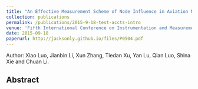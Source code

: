```yaml
---
title: "An Effective Measurement Scheme of Node Influence in Aviation Network"
collection: publications
permalink: /publications/2015-9-18-test-accts-intro
venue: 'Fifth International Conference on Instrumentation and Measurement, Computer, Communication and Control (IMCCC'15)'
date: 2015-09-18
paperurl: http://jacksonly.github.io/files/P0504.pdf
---
```

Author: Xiao Luo, Jianbin Li, Xun Zhang, Tiedan Xu, Yan Lu, Qian Luo, Shina Xie and Chuan Li. <br/>
## Abstract
